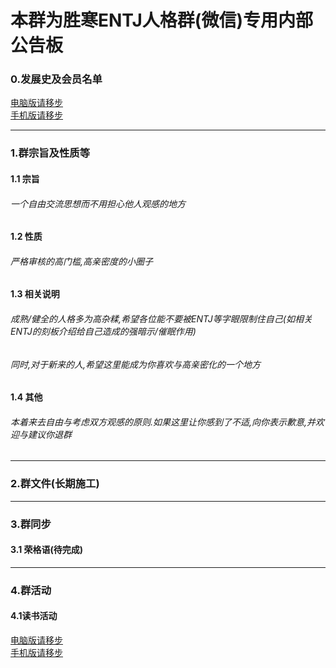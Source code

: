 # 本群为胜寒ENTJ人格群(微信)专用内部公告板
### 0.发展史及会员名单
[电脑版请移步](https://github.com/revaraver/ENTJ/tree/master/history "电脑版请移步")  
[手机版请移步](https://github.com/revaraver/ENTJ/blob/master/history/README.md "手机版请移步")

------------


### 1.群宗旨及性质等
#### 1.1 宗旨
###### 一个自由交流思想而不用担心他人观感的地方
#### 1.2 性质
###### 严格审核的高门槛,高亲密度的小圈子
#### 1.3 相关说明
###### 成熟/健全的人格多为高杂糅,希望各位能不要被ENTJ等字眼限制住自己(如相关ENTJ的刻板介绍给自己造成的强暗示/催眠作用)  
###### 同时,对于新来的人,希望这里能成为你喜欢与高亲密化的一个地方
#### 1.4 其他
###### 本着来去自由与考虑双方观感的原则.如果这里让你感到了不适,向你表示歉意,并欢迎与建议你退群

------------


### 2.群文件(长期施工)

------------


### 3.群同步
#### 3.1 荣格语(待完成)
------------


### 4.群活动
#### 4.1读书活动
[电脑版请移步](https://github.com/revaraver/ENTJ/tree/master/activity/reading "电脑版请移步")  
[手机版请移步](https://github.com/revaraver/ENTJ/blob/master/activity/reading/README.md "手机版请移步")
